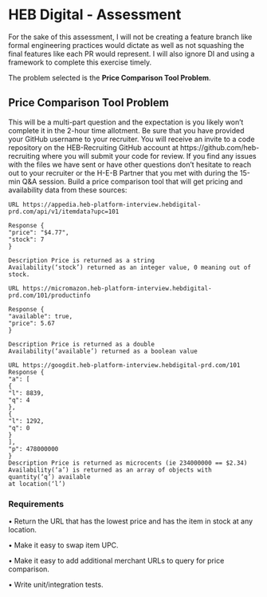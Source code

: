<h1>HEB Digital - Assessment</h1>
For the sake of this assessment, I will not be creating a feature branch like 
formal engineering practices would dictate as well as not squashing the final features like each PR would represent. 
I will also ignore DI and using a framework to complete this exercise timely.

The problem selected is the <b>Price Comparison Tool Problem</b>.

<h2>Price Comparison Tool Problem</h2>
<p>This will be a multi-part question and the expectation is you likely won’t complete it in the 2-hour
time allotment. Be sure that you have provided your GitHub username to your recruiter. You
will receive an invite to a code repository on the HEB-Recruiting GitHub account at
https://github.com/heb-recruiting where you will submit your code for review.
If you find any issues with the files we have sent or have other questions don’t hesitate to reach
out to your recruiter or the H-E-B Partner that you met with during the 15-min Q&A session.
Build a price comparison tool that will get pricing and availability data from these sources:</p>

```
URL https://appedia.heb-platform-interview.hebdigital-
prd.com/api/v1/itemdata?upc=101

Response {
"price": "$4.77",
"stock": 7
}

Description Price is returned as a string
Availability(‘stock’) returned as an integer value, 0 meaning out of stock.
```

```
URL https://micromazon.heb-platform-interview.hebdigital-
prd.com/101/productinfo

Response {
"available": true,
"price": 5.67
}

Description Price is returned as a double
Availability(‘available’) returned as a boolean value
```

```
URL https://googdit.heb-platform-interview.hebdigital-prd.com/101
Response {
"a": [
{
"l": 8839,
"q": 4
},
{
"l": 1292,
"q": 0
}
],
"p": 478000000
}
Description Price is returned as microcents (ie 234000000 == $2.34)
Availability(‘a’) is returned as an array of objects with quantity(‘q’) available
at location(‘l’)
```

<h3>Requirements</h3>
• Return the URL that has the lowest price and has the item in stock at any location.

• Make it easy to swap item UPC.

• Make it easy to add additional merchant URLs to query for price comparison.

• Write unit/integration tests.
